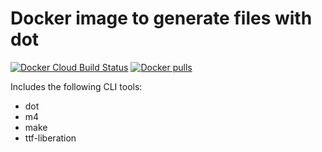 # Docker image to generate files with dot

[![Docker Cloud Build Status](https://img.shields.io/docker/cloud/build/ikaraszi/dot)](https://hub.docker.com/r/ikaraszi/dot/builds)
[![Docker pulls](https://img.shields.io/docker/pulls/ikaraszi/dot.svg)](https://hub.docker.com/r/ikaraszi/dot/)

Includes the following CLI tools:

- dot
- m4
- make
- ttf-liberation
